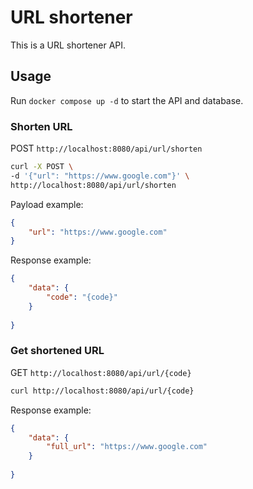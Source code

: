 # URL shortener
This is a URL shortener API.

## Usage

Run `docker compose up -d` to start the API and database.

### Shorten URL

POST `http://localhost:8080/api/url/shorten`

```bash
curl -X POST \
-d '{"url": "https://www.google.com"}' \
http://localhost:8080/api/url/shorten
```

Payload example:
```json
{
    "url": "https://www.google.com"
}
``` 

Response example:
```json
{
    "data": {
        "code": "{code}"
    }
        
}
```

### Get shortened URL

GET `http://localhost:8080/api/url/{code}`

```bash
curl http://localhost:8080/api/url/{code}
```

Response example:
```json
{
    "data": {
        "full_url": "https://www.google.com"
    }
        
}
```